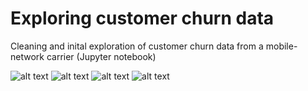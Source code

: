 # Exploring customer churn data
Cleaning and inital exploration of customer churn data from a mobile-network carrier (Jupyter notebook)

![alt text](https://github.com/crotty-d/customer-churn-explore/regPlotMins.png?raw=true)
![alt text](https://github.com/crotty-d/customer-churn-explore/creditBar.png?raw=true)
![alt text](https://github.com/crotty-d/customer-churn-explore/hansdSetAgeBox.png?raw=true)
![alt text](https://github.com/crotty-d/customer-churn-explore/booleanCor.png?raw=true)
